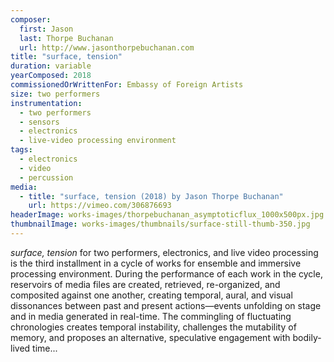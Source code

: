 ```yaml
---
composer:
  first: Jason
  last: Thorpe Buchanan
  url: http://www.jasonthorpebuchanan.com
title: "surface, tension"
duration: variable
yearComposed: 2018
commissionedOrWrittenFor: Embassy of Foreign Artists
size: two performers
instrumentation:
  - two performers
  - sensors
  - electronics
  - live-video processing environment
tags:
  - electronics
  - video
  - percussion
media:
  - title: "surface, tension (2018) by Jason Thorpe Buchanan"
    url: https://vimeo.com/306876693
headerImage: works-images/thorpebuchanan_asymptoticflux_1000x500px.jpg
thumbnailImage: works-images/thumbnails/surface-still-thumb-350.jpg
---
```


<em>surface, tension</em> for two performers, electronics, and live video processing is the third installment in a cycle of works for ensemble and immersive processing environment. During the performance of each work in the cycle, reservoirs of media files are created, retrieved, re-organized, and composited against one another, creating temporal, aural, and visual dissonances between past and present actions—events unfolding on stage and in media generated in real-time. The commingling of fluctuating chronologies creates temporal instability, challenges the mutability of memory, and proposes an alternative, speculative engagement with bodily-lived time...
